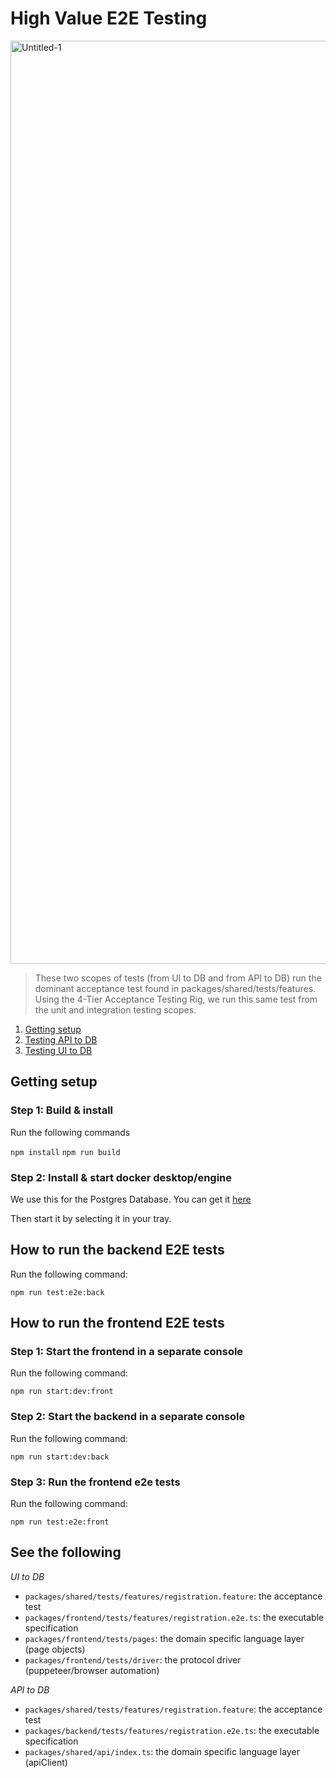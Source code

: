 # High Value E2E Testing

<img width="1477" alt="Untitled-1" src="https://github.com/stemmlerjs/the-software-essentialist/assets/6892666/74e7e2ca-ec1e-49c4-bf63-e5d64e8ae76e">


> These two scopes of tests (from UI to DB and from API to DB) run the dominant acceptance test found in packages/shared/tests/features. Using the 4-Tier Acceptance Testing Rig, we run this same test from the unit and integration testing scopes.

1. [Getting setup](#gettingsetup)
2. [Testing API to DB](#apitodb)
3. [Testing UI to DB](#uitodb)

## Getting setup <a name="gettingsetup"></a>

### Step 1: Build & install

Run the following commands

`npm install`
`npm run build`

### Step 2: Install & start docker desktop/engine

We use this for the Postgres Database. You can get it [here](https://www.docker.com/products/docker-desktop/)

Then start it by selecting it in your tray.

## How to run the backend E2E tests <a name="apitodb"></a>

Run the following command:

`npm run test:e2e:back`

## How to run the frontend E2E tests <a name="uitodb"></a>

### Step 1: Start the frontend in a separate console

Run the following command:

`npm run start:dev:front`

### Step 2: Start the backend in a separate console

Run the following command:

`npm run start:dev:back`

### Step 3: Run the frontend e2e tests

Run the following command:

`npm run test:e2e:front`


## See the following

_UI to DB_
- `packages/shared/tests/features/registration.feature`: the acceptance test
- `packages/frontend/tests/features/registration.e2e.ts`: the executable specification
- `packages/frontend/tests/pages`: the domain specific language layer (page objects)
- `packages/frontend/tests/driver`: the protocol driver (puppeteer/browser automation)


_API to DB_
- `packages/shared/tests/features/registration.feature`: the acceptance test
- `packages/backend/tests/features/registration.e2e.ts`: the executable specification
- `packages/shared/api/index.ts`: the domain specific language layer (apiClient)


